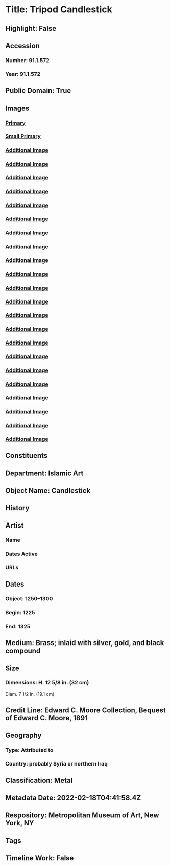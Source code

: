 # Title: Tripod Candlestick
## Highlight: False
## Accession
### Number: 91.1.572
### Year: 91.1.572
## Public Domain: True
## Images
### [Primary](https://images.metmuseum.org/CRDImages/is/original/DP246683.jpg)
### [Small Primary](https://images.metmuseum.org/CRDImages/is/web-large/DP246683.jpg)
### [Additional Image](https://images.metmuseum.org/CRDImages/is/original/91.1.572.JPG)
### [Additional Image](https://images.metmuseum.org/CRDImages/is/original/DP246678.jpg)
### [Additional Image](https://images.metmuseum.org/CRDImages/is/original/DP246682.jpg)
### [Additional Image](https://images.metmuseum.org/CRDImages/is/original/DP-17255-001.jpg)
### [Additional Image](https://images.metmuseum.org/CRDImages/is/original/DP-17255-002.jpg)
### [Additional Image](https://images.metmuseum.org/CRDImages/is/original/DP-17255-003.jpg)
### [Additional Image](https://images.metmuseum.org/CRDImages/is/original/DP-17255-004.jpg)
### [Additional Image](https://images.metmuseum.org/CRDImages/is/original/DP-17255-005.jpg)
### [Additional Image](https://images.metmuseum.org/CRDImages/is/original/DP-17255-006.jpg)
### [Additional Image](https://images.metmuseum.org/CRDImages/is/original/DP-17255-007.jpg)
### [Additional Image](https://images.metmuseum.org/CRDImages/is/original/DP-17255-008.jpg)
### [Additional Image](https://images.metmuseum.org/CRDImages/is/original/DP-17255-009.jpg)
### [Additional Image](https://images.metmuseum.org/CRDImages/is/original/DP-17255-010.jpg)
### [Additional Image](https://images.metmuseum.org/CRDImages/is/original/DP-17255-011.jpg)
### [Additional Image](https://images.metmuseum.org/CRDImages/is/original/DP-17255-012.jpg)
### [Additional Image](https://images.metmuseum.org/CRDImages/is/original/DP-17255-013.jpg)
### [Additional Image](https://images.metmuseum.org/CRDImages/is/original/DP-17255-014.jpg)
### [Additional Image](https://images.metmuseum.org/CRDImages/is/original/DP-17255-015.jpg)
### [Additional Image](https://images.metmuseum.org/CRDImages/is/original/DP-17255-016.jpg)
### [Additional Image](https://images.metmuseum.org/CRDImages/is/original/DP-17255-017.jpg)
### [Additional Image](https://images.metmuseum.org/CRDImages/is/original/DP-17255-018.jpg)
### [Additional Image](https://images.metmuseum.org/CRDImages/is/original/DP-17255-019.jpg)
## Constituents
## Department: Islamic Art
## Object Name: Candlestick
## History
## Artist
### Name
### Dates Active
### URLs
## Dates
### Object: 1250–1300
### Begin: 1225
### End: 1325
## Medium: Brass; inlaid with silver, gold, and black compound
## Size
### Dimensions: H. 12 5/8 in. (32 cm)
Diam. 7 1/2 in. (19.1 cm)
## Credit Line: Edward C. Moore Collection, Bequest of Edward C. Moore, 1891
## Geography
### Type: Attributed to
### Country: probably Syria or northern Iraq
## Classification: Metal
## Metadata Date: 2022-02-18T04:41:58.4Z
## Respository: Metropolitan Museum of Art, New York, NY
## Tags
## Timeline Work: False